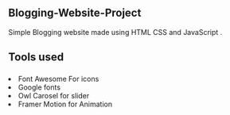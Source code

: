 ## Blogging-Website-Project
Simple Blogging website made using HTML CSS and JavaScript .
## Tools used
### <ul>
  <li>Font Awesome For icons</li>
  <li>Google fonts</li>
  <li>Owl Carosel for slider</li>
  <li>Framer Motion for Animation</li>
  </ul>
